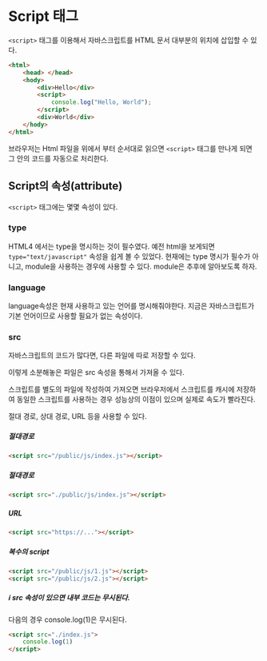# Script 태그

`<script>` 태그를 이용해서 자바스크립트를 HTML 문서 대부분의 위치에 삽입할 수 있다.

```html
<html>
	<head> </head>
	<hody>
		<div>Hello</div>
		<script>
			console.log("Hello, World");
		</script>
		<div>World</div>
	</hody>
</html>
```

브라우저는 Html 파일을 위에서 부터 순서대로 읽으면 `<script>` 태그를 만나게 되면 그 안의 코드를 자동으로 처리한다.

## Script의 속성(attribute)

`<script>` 태그에는 몇몇 속성이 있다.

### type

HTML4 에서는 type을 명시하는 것이 필수였다. 예전 html을 보게되면 `type="text/javascript"` 속성을 쉽게 볼 수 있었다. 현재에는 type 명시가 필수가 아니고, module을 사용하는 경우에 사용할 수 있다. module은 추후에 알아보도록 하자.

### language

language속성은 현재 사용하고 있는 언어를 명시해줘야한다. 지금은 자바스크립트가 기본 언어이므로 사용할 필요가 없는 속성이다.

### src

자바스크립트의 코드가 많다면, 다른 파일에 따로 저장할 수 있다.

이렇게 소분해놓은 파일은 src 속성을 통해서 가져올 수 있다.

스크립트를 별도의 파일에 작성하여 가져오면 브라우저에서 스크립트를 캐시에 저장하여 동일한 스크립트를 사용하는 경우 성능상의 이점이 있으며 실제로 속도가 빨라진다.

절대 경로, 상대 경로, URL 등을 사용할 수 있다.

##### 절대경로

```html
<script src="/public/js/index.js"></script>
```

##### 절대경로

```html
<script src="./public/js/index.js"></script>
```

##### URL

```html
<script src="https://..."></script>
```

##### 복수의 script

```html
<script src="/public/js/1.js"></script>
<script src="/public/js/2.js"></script>
```

##### ℹ️ src 속성이 있으면 내부 코드는 무시된다.

다음의 경우 console.log(1)은 무시된다.

```html
<script src="./index.js">
	console.log(1)
</script>
```
